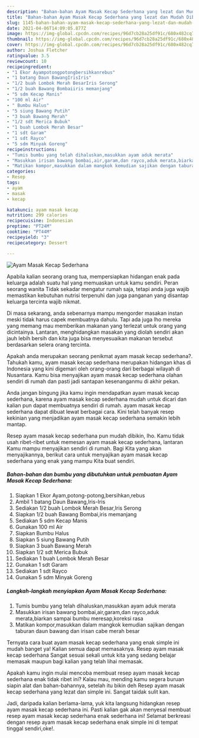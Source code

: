 ```yaml
---
description: "Bahan-bahan Ayam Masak Kecap Sederhana yang lezat dan Mudah Dibuat"
title: "Bahan-bahan Ayam Masak Kecap Sederhana yang lezat dan Mudah Dibuat"
slug: 1145-bahan-bahan-ayam-masak-kecap-sederhana-yang-lezat-dan-mudah-dibuat
date: 2021-04-06T14:09:05.877Z
image: https://img-global.cpcdn.com/recipes/96d7cb28a25df91c/680x482cq70/ayam-masak-kecap-sederhana-foto-resep-utama.jpg
thumbnail: https://img-global.cpcdn.com/recipes/96d7cb28a25df91c/680x482cq70/ayam-masak-kecap-sederhana-foto-resep-utama.jpg
cover: https://img-global.cpcdn.com/recipes/96d7cb28a25df91c/680x482cq70/ayam-masak-kecap-sederhana-foto-resep-utama.jpg
author: Joshua Fletcher
ratingvalue: 3.5
reviewcount: 10
recipeingredient:
- "1 Ekor Ayampotongpotongbersihkanrebus"
- "1 batang Daun BawangIrisIris"
- "1/2 buah Lombok Merah BesarIris Serong"
- "1/2 buah Bawang Bombaiiris memanjang"
- "5 sdm Kecap Manis"
- "100 ml Air"
- " Bumbu Halus"
- "5 siung Bawang Putih"
- "3 buah Bawang Merah"
- "1/2 sdt Merica Bubuk"
- "1 buah Lombok Merah Besar"
- "1 sdt Garam"
- "1 sdt Rayco"
- "5 sdm Minyak Goreng"
recipeinstructions:
- "Tumis bumbu yang telah dihaluskan,masukkan ayam aduk merata"
- "Masukkan irisan bawang bombai,air,garam,dan rayco,aduk merata,biarkan sampai bumbu meresap,koreksi rasa"
- "Matikan kompor,masukkan dalam mangkok kemudian sajikan dengan taburan daun bawang dan irisan cabe merah besar"
categories:
- Resep
tags:
- ayam
- masak
- kecap

katakunci: ayam masak kecap 
nutrition: 299 calories
recipecuisine: Indonesian
preptime: "PT24M"
cooktime: "PT44M"
recipeyield: "3"
recipecategory: Dessert

---
```



![Ayam Masak Kecap Sederhana](https://img-global.cpcdn.com/recipes/96d7cb28a25df91c/680x482cq70/ayam-masak-kecap-sederhana-foto-resep-utama.jpg)

Apabila kalian seorang orang tua, mempersiapkan hidangan enak pada keluarga adalah suatu hal yang memuaskan untuk kamu sendiri. Peran seorang  wanita Tidak sekadar mengatur rumah saja, tetapi anda juga wajib memastikan kebutuhan nutrisi terpenuhi dan juga panganan yang disantap keluarga tercinta wajib nikmat.

Di masa  sekarang, anda sebenarnya mampu mengorder masakan instan meski tidak harus capek membuatnya dahulu. Tapi ada juga lho mereka yang memang mau memberikan makanan yang terlezat untuk orang yang dicintainya. Lantaran, menghidangkan masakan yang diolah sendiri akan jauh lebih bersih dan kita juga bisa menyesuaikan makanan tersebut berdasarkan selera orang tercinta. 



Apakah anda merupakan seorang penikmat ayam masak kecap sederhana?. Tahukah kamu, ayam masak kecap sederhana merupakan hidangan khas di Indonesia yang kini digemari oleh orang-orang dari berbagai wilayah di Nusantara. Kamu bisa menyajikan ayam masak kecap sederhana olahan sendiri di rumah dan pasti jadi santapan kesenanganmu di akhir pekan.

Anda jangan bingung jika kamu ingin mendapatkan ayam masak kecap sederhana, karena ayam masak kecap sederhana mudah untuk dicari dan kalian pun dapat membuatnya sendiri di rumah. ayam masak kecap sederhana dapat dibuat lewat berbagai cara. Kini telah banyak resep kekinian yang menjadikan ayam masak kecap sederhana semakin lebih mantap.

Resep ayam masak kecap sederhana pun mudah dibikin, lho. Kamu tidak usah ribet-ribet untuk memesan ayam masak kecap sederhana, lantaran Kamu mampu menyajikan sendiri di rumah. Bagi Kita yang akan menyajikannya, berikut cara untuk menyajikan ayam masak kecap sederhana yang enak yang mampu Kita buat sendiri.

<!--inarticleads1-->

##### Bahan-bahan dan bumbu yang dibutuhkan untuk pembuatan Ayam Masak Kecap Sederhana:

1. Siapkan 1 Ekor Ayam,potong-potong,bersihkan,rebus
1. Ambil 1 batang Daun Bawang,Iris-Iris
1. Sediakan 1/2 buah Lombok Merah Besar,Iris Serong
1. Siapkan 1/2 buah Bawang Bombai,iris memanjang
1. Sediakan 5 sdm Kecap Manis
1. Gunakan 100 ml Air
1. Siapkan  Bumbu Halus
1. Siapkan 5 siung Bawang Putih
1. Siapkan 3 buah Bawang Merah
1. Siapkan 1/2 sdt Merica Bubuk
1. Sediakan 1 buah Lombok Merah Besar
1. Gunakan 1 sdt Garam
1. Sediakan 1 sdt Rayco
1. Gunakan 5 sdm Minyak Goreng




<!--inarticleads2-->

##### Langkah-langkah menyiapkan Ayam Masak Kecap Sederhana:

1. Tumis bumbu yang telah dihaluskan,masukkan ayam aduk merata
1. Masukkan irisan bawang bombai,air,garam,dan rayco,aduk merata,biarkan sampai bumbu meresap,koreksi rasa
1. Matikan kompor,masukkan dalam mangkok kemudian sajikan dengan taburan daun bawang dan irisan cabe merah besar




Ternyata cara buat ayam masak kecap sederhana yang enak simple ini mudah banget ya! Kalian semua dapat memasaknya. Resep ayam masak kecap sederhana Sangat sesuai sekali untuk kita yang sedang belajar memasak maupun bagi kalian yang telah lihai memasak.

Apakah kamu ingin mulai mencoba membuat resep ayam masak kecap sederhana enak tidak ribet ini? Kalau mau, mending kamu segera buruan siapin alat dan bahan-bahannya, setelah itu bikin deh Resep ayam masak kecap sederhana yang lezat dan simple ini. Sangat taidak sulit kan. 

Jadi, daripada kalian berlama-lama, yuk kita langsung hidangkan resep ayam masak kecap sederhana ini. Pasti kalian gak akan menyesal membuat resep ayam masak kecap sederhana enak sederhana ini! Selamat berkreasi dengan resep ayam masak kecap sederhana enak simple ini di tempat tinggal sendiri,oke!.

